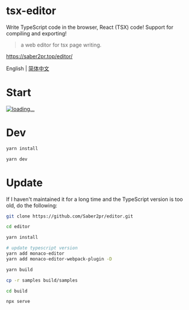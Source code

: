 # tsx-editor

Write TypeScript code in the browser, React (TSX) code! Support for compiling and exporting!

> a web editor for tsx page writing.

https://saber2pr.top/editor/

English | [简体中文](https://github.com/Saber2pr/editor/blob/master/README-zh_CN.md)

# Start

[![loading...](https://fronted-tsx-developer.github.io/samples/other/tsx-editor.webp)](https://fronted-tsx-developer.github.io/tsx-editor-online/)

# Dev

```bash
yarn install

yarn dev
```

# Update

If I haven't maintained it for a long time and the TypeScript version is too old, do the following:

```bash
git clone https://github.com/Saber2pr/editor.git

cd editor

yarn install

# update typescript version
yarn add monaco-editor
yarn add monaco-editor-webpack-plugin -D

yarn build

cp -r samples build/samples

cd build

npx serve
```
